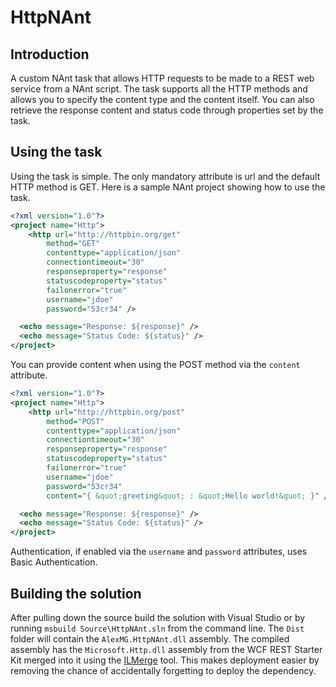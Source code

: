 HttpNAnt
========

Introduction
------------

A custom NAnt task that allows HTTP requests to be made to a REST web service from a NAnt script. The task supports all the HTTP methods and allows you to specify the content type and the content itself. You can also retrieve the response content and status code through properties set by the task.

Using the task
--------------

Using the task is simple. The only mandatory attribute is url and the default HTTP method is GET. Here is a sample NAnt project showing how to use the <http/> task.

```xml
<?xml version="1.0"?>
<project name="Http">
	<http url="http://httpbin.org/get"
        method="GET"
        contenttype="application/json"
        connectiontimeout="30"
        responseproperty="response"
        statuscodeproperty="status"
        failonerror="true" 
        username="jdoe"
        password="53cr34" />

  <echo message="Response: ${response}" />
  <echo message="Status Code: ${status}" />
</project>
```

You can provide content when using the POST method via the `content` attribute.

```xml
<?xml version="1.0"?>
<project name="Http">
	<http url="http://httpbin.org/post"
        method="POST"
        contenttype="application/json"
        connectiontimeout="30"
        responseproperty="response"
        statuscodeproperty="status"
        failonerror="true" 
        username="jdoe"
        password="53cr34"
        content="{ &quot;greeting&quot; : &quot;Hello world!&quot; }" />

  <echo message="Response: ${response}" />
  <echo message="Status Code: ${status}" />
</project>
```

Authentication, if enabled via the `username` and `password` attributes, uses Basic Authentication.

Building the solution
---------------------

After pulling down the source build the solution with Visual Studio or by running `msbuild Source\HttpNAnt.sln` from the command line. The `Dist` folder will contain the `AlexMG.HttpNAnt.dll` assembly. The compiled assembly has the `Microsoft.Http.dll` assembly from the WCF REST Starter Kit merged into it using the [ILMerge](http://www.microsoft.com/downloads/details.aspx?FamilyID=22914587-b4ad-4eae-87cf-b14ae6a939b0&DisplayLang=en) tool. This makes deployment easier by removing the chance of accidentally forgetting to deploy the dependency.
